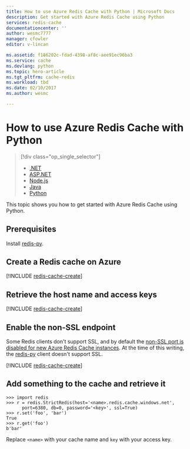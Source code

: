 ```yaml
---
title: How to use Azure Redis Cache with Python | Microsoft Docs
description: Get started with Azure Redis Cache using Python
services: redis-cache
documentationcenter: ''
author: wesmc7777
manager: cfowler
editor: v-lincan

ms.assetid: f186202c-fdad-4398-af8c-aee91ec96ba3
ms.service: cache
ms.devlang: python
ms.topic: hero-article
ms.tgt_pltfrm: cache-redis
ms.workload: tbd
ms.date: 02/10/2017
ms.author: wesmc

---
```

# How to use Azure Redis Cache with Python
> [!div class="op_single_selector"]
> * [.NET](cache-dotnet-how-to-use-azure-redis-cache.md)
> * [ASP.NET](cache-web-app-howto.md)
> * [Node.js](cache-nodejs-get-started.md)
> * [Java](cache-java-get-started.md)
> * [Python](cache-python-get-started.md)
> 
> 

This topic shows you how to get started with Azure Redis Cache using Python.

## Prerequisites
Install [redis-py](https://github.com/andymccurdy/redis-py).

## Create a Redis cache on Azure
[!INCLUDE [redis-cache-create](../../includes/redis-cache-create.md)]

## Retrieve the host name and access keys
[!INCLUDE [redis-cache-create](../../includes/redis-cache-access-keys.md)]

## Enable the non-SSL endpoint
Some Redis clients don't support SSL, and by default the [non-SSL port is disabled for new Azure Redis Cache instances](cache-configure.md#access-ports). At the time of this writing, the [redis-py](https://github.com/andymccurdy/redis-py) client doesn't support SSL. 

[!INCLUDE [redis-cache-create](../../includes/redis-cache-non-ssl-port.md)]

## Add something to the cache and retrieve it
    >>> import redis
    >>> r = redis.StrictRedis(host='<name>.redis.cache.windows.net',
          port=6380, db=0, password='<key>', ssl=True)
    >>> r.set('foo', 'bar')
    True
    >>> r.get('foo')
    b'bar'


Replace `<name>` with your cache name and `key` with your access key.

<!--Image references-->
[1]: ./media/cache-python-get-started/redis-cache-new-cache-menu.png
[2]: ./media/cache-python-get-started/redis-cache-cache-create.png
